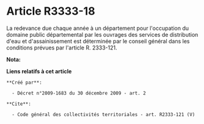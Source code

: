 # Article R3333-18

La redevance due chaque année à un département pour l'occupation du domaine public départemental par les ouvrages des
services de distribution d'eau et d'assainissement est déterminée par le conseil général dans les conditions prévues par
l'article R. 2333-121.

**Nota:**



**Liens relatifs à cet article**

	**Créé par**:

	  - Décret n°2009-1683 du 30 décembre 2009 - art. 2

	**Cite**:

	  - Code général des collectivités territoriales - art. R2333-121 (V)

